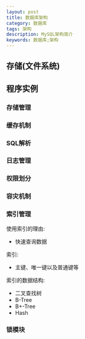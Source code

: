 ```yaml
---
layout: post
title: 数据库架构
category: 数据库
tags: 架构
description: MySQL架构简介
keywords: 数据库;架构
--- 
```

## 存储(文件系统)
## 程序实例
### 存储管理
### 缓存机制
### SQL解析
### 日志管理
### 权限划分
### 容灾机制
### 索引管理
使用索引的理由:
* 快速查询数据

索引:
* 主键、唯一键以及普通键等

索引的数据结构:
* 二叉查找树
* B-Tree
* B+-Tree
* Hash

### 锁模块
